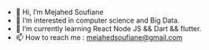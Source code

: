 - 👋 Hi, I’m Mejahed Soufiane
- 👀 I’m interested in computer science and Big Data. 
- 🌱 I’m currently learning React Node JS && Dart && flutter.
- 📫 How to reach me : mejahedsoufiane@gmail.com

<!---
MEJAHEDS/MEJAHEDS is a ✨ special ✨ repository because its `README.md` (this file) appears on your GitHub profile.
You can click the Preview link to take a look at your changes.
--->
